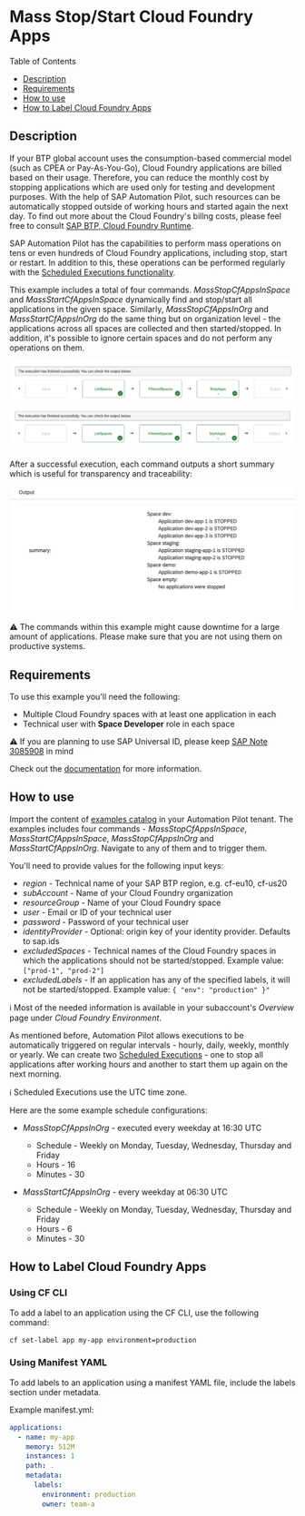 # Mass Stop/Start Cloud Foundry Apps

Table of Contents

* [Description](#description)
* [Requirements](#requirements)
* [How to use](#how-to-use)
* [How to Label Cloud Foundry Apps](#how-to-label-cloud-foundry-apps)

## Description

If your BTP global account uses the consumption-based commercial model (such as CPEA or Pay-As-You-Go), Cloud Foundry applications are billed based on their usage. Therefore, you can reduce the monthly cost by stopping applications which are used only for testing and development purposes. With the help of SAP Automation Pilot, such resources can be automatically stopped outside of working hours and started again the next day. To find out more about the Cloud Foundry's billng costs, please feel free to consult [SAP BTP, Cloud Foundry Runtime](https://discovery-center.cloud.sap/serviceCatalog/cloud-foundry-runtime?tab=service_plan&region=all&commercialModel=cpea).

SAP Automation Pilot has the capabilities to perform mass operations on tens or even hundreds of Cloud Foundry applications, including stop, start or restart. In addition to this, these operations can be performed regularly with the [Scheduled Executions functionality](https://help.sap.com/docs/AUTOMATION_PILOT/de3900c419f5492a8802274c17e07049/96863a2380d24ba4bab0145bbd78e411.html).

This example includes a total of four commands. *MassStopCfAppsInSpace* and *MassStartCfAppsInSpace* dynamically find and stop/start all applications in the given space. Similarly, *MassStopCfAppsInOrg* and *MassStartCfAppsInOrg* do the same thing but on organization level - the applications across all spaces are collected and then started/stopped. In addition, it's possible to ignore certain spaces and do not perform any operations on them.

![Mass Stop Apps in Org](./assets/mass-stop-org.png)
![Mass Start Apps in Org](./assets/mass-start-org.png)

After a successful execution, each command outputs a short summary which is useful for transparency and traceability:

![Mass Stop Summary](./assets/mass-stop-summary.png)

:warning: The commands within this example might cause downtime for a large amount of applications. Please make sure that you are not using them on productive systems.

## Requirements

To use this example you'll need the following:

* Multiple Cloud Foundry spaces with at least one application in each
* Technical user with **Space Developer** role in each space

:warning: If you are planning to use SAP Universal ID, please keep [SAP Note 3085908](https://launchpad.support.sap.com/#/notes/3085908) in mind

Check out the [documentation](https://help.sap.com/docs/btp/sap-business-technology-platform/administration-and-operations-in-cloud-foundry-environment) for more information.

## How to use

Import the content of [examples catalog](catalog.json) in your Automation Pilot tenant.
The examples includes four commands - *MassStopCfAppsInSpace*, *MassStartCfAppsInSpace*, *MassStopCfAppsInOrg* and *MassStartCfAppsInOrg*. Navigate to any of them and to trigger them.

You'll need to provide values for the following input keys:

* *region* - Technical name of your SAP BTP region, e.g. cf-eu10, cf-us20
* *subAccount* - Name of your Cloud Foundry organization
* *resourceGroup* - Name of your Cloud Foundry space
* *user* - Email or ID of your technical user
* *password* - Password of your technical user
* *identityProvider* - Optional: origin key of your identity provider. Defaults to sap.ids
* *excludedSpaces* - Technical names of the Cloud Foundry spaces in which the applications should not be started/stopped. Example value: `["prod-1", "prod-2"]`
* *excludedLabels* - If an application has any of the specified labels, it will not be started/stopped. Example value: `{ "env": "production" }"`

:information_source: Most of the needed information is available in your subaccount's *Overview* page under *Cloud Foundry Environment*.

As mentioned before, Automation Pilot allows executions to be automatically triggered on regular intervals - hourly, daily, weekly, monthly or yearly. We can create two [Scheduled Executions](https://help.sap.com/docs/AUTOMATION_PILOT/de3900c419f5492a8802274c17e07049/96863a2380d24ba4bab0145bbd78e411.html) - one to stop all applications after working hours and another to start them up again on the next morning.

:information_source: Scheduled Executions use the UTC time zone.

Here are the some example schedule configurations:

* *MassStopCfAppsInOrg* - executed every weekday at 16:30 UTC
  * Schedule - Weekly on Monday, Tuesday, Wednesday, Thursday and Friday
  * Hours - 16
  * Minutes - 30

* *MassStartCfAppsInOrg* - every weekday at 06:30 UTC
  * Schedule - Weekly on Monday, Tuesday, Wednesday, Thursday and Friday
  * Hours - 6
  * Minutes - 30

## How to Label Cloud Foundry Apps

### Using CF CLI

To add a label to an application using the CF CLI, use the following command:

```shell
cf set-label app my-app environment=production
```

### Using Manifest YAML

To add labels to an application using a manifest YAML file, include the labels section under metadata.

Example manifest.yml:

```yaml
applications:
  - name: my-app
    memory: 512M
    instances: 1
    path: .
    metadata:
      labels:
        environment: production
        owner: team-a
```
